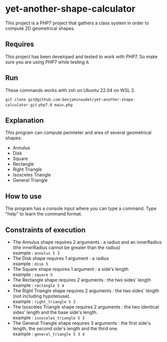 # yet-another-shape-calculator

This project is a PHP7 project that gathers a class system in order to compute 2D geometrical shapes.

## Requires

This project has been developed and tested to work with PHP7.
So make sure you are using PHP7 while testing it.

## Run

These commands works with zsh on Ubuntu 22.04 on WSL 2.

`git clone git@github.com:benjaminaudet/yet-another-shape-calculator.git`
`php7.0 main.php`

## Explanation

This program can compute perimeter and area of several geometrical shapes:
* Annulus
* Disk
* Square
* Rectangle
* Right Triangle
* Isosceles Triangle
* General Triangle

## How to use

The program has a console input where you can type a command.
Type "help" to learn the command format.

## Constraints of execution

* The Annulus shape requires 2 arguments : a radius and an innerRadius (the innerRadius cannot be greater than the radius)  
example : `annulus 5 3`
* The Disk shape requires 1 argument : a radius  
example : `disk 5`
* The Square shape requires 1 argument : a side's length  
example : `square 5`
* The Rectangle shape requires 2 arguments : the two sides' length   
example : `rectangle 5 4`
* The Right Triangle shape requires 2 arguments : the two sides' length (not including hypotenuse).  
example : `right_triangle 5 3`
* The Isosceles Triangle shape requires 2 arguments : the two identical sides' length and the base side's length.  
example : `isosceles_triangle 5 3`
* The General Triangle shape requires 3 arguments : the first side's length, the second side's length and the third one.  
example : `general_triangle 5 3 4`
